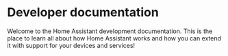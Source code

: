 # Developer documentation

Welcome to the Home Assistant development documentation. This is the place to learn all about how Home Assistant works and how you can extend it with support for your devices and services!


